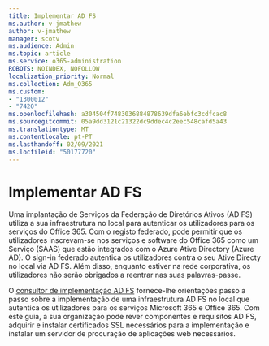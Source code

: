 ```yaml
---
title: Implementar AD FS
ms.author: v-jmathew
author: v-jmathew
manager: scotv
ms.audience: Admin
ms.topic: article
ms.service: o365-administration
ROBOTS: NOINDEX, NOFOLLOW
localization_priority: Normal
ms.collection: Adm_O365
ms.custom:
- "1300012"
- "7420"
ms.openlocfilehash: a304504f7483036884878639dfa6ebfc3cdfcac8
ms.sourcegitcommit: 05a9dd3121c21322dc9ddec4c2eec548cafd5a43
ms.translationtype: MT
ms.contentlocale: pt-PT
ms.lasthandoff: 02/09/2021
ms.locfileid: "50177720"
---
```

# <a name="deploy-ad-fs"></a>Implementar AD FS

Uma implantação de Serviços da Federação de Diretórios Ativos (AD FS) utiliza a sua infraestrutura no local para autenticar os utilizadores para os serviços do Office 365. Com o registo federado, pode permitir que os utilizadores inscrevam-se nos serviços e software do Office 365 como um Serviço (SAAS) que estão integrados com o Azure Ative Directory (Azure AD). O sign-in federado autentica os utilizadores contra o seu Ative Directy no local via AD FS. Além disso, enquanto estiver na rede corporativa, os utilizadores não serão obrigados a reentrar nas suas palavras-passe.

O [consultor de implementação AD FS](https://go.microsoft.com/fwlink/?linkid=2071178) fornece-lhe orientações passo a passo sobre a implementação de uma infraestrutura AD FS no local que autentica os utilizadores para os serviços Microsoft 365 e Office 365. Com este guia, a sua organização pode rever componentes e requisitos AD FS, adquirir e instalar certificados SSL necessários para a implementação e instalar um servidor de procuração de aplicações web necessários.
